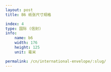 ```yaml
---
layout: post
title: B6 纸张尺寸规格

index: 4
type: 国际 (信封)
info:
    name: b6
    width: 176
    height: 125
    unit: 毫米

permalink: /cn/international-envelope/:slug/
---
```



